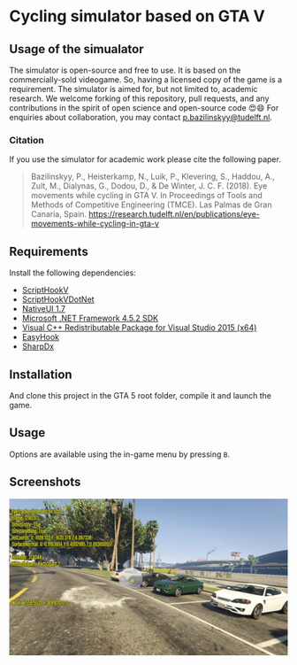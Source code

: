 # Cycling simulator based on GTA V

## Usage of the simualator
The simulator is open-source and free to use. It is based on the commercially-sold videogame. So, having a licensed copy of the game is a requirement. The simulator is aimed for, but not limited to, academic research. We welcome forking of this repository, pull requests, and any contributions in the spirit of open science and open-source code :heart_eyes::smile: For enquiries about collaboration, you may contact p.bazilinskyy@tudelft.nl.

### Citation
If you use the simulator for academic work please cite the following paper.

> Bazilinskyy, P., Heisterkamp, N., Luik, P., Klevering, S., Haddou, A., Zult, M., Dialynas, G., Dodou, D., & De Winter, J. C. F. (2018). Eye movements while cycling in GTA V. In Proceedings of Tools and Methods of Competitive Engineering (TMCE). Las Palmas de Gran Canaria, Spain. https://research.tudelft.nl/en/publications/eye-movements-while-cycling-in-gta-v

## Requirements

Install the following dependencies:

- [ScriptHookV](http://www.dev-c.com/gtav/scripthookv/)
- [ScriptHookVDotNet](http://gtaforums.com/topic/789907-vrel-scripthookv-net/)
- [NativeUI 1.7](http://gtaforums.com/topic/809284-net-nativeui/)
- [Microsoft .NET Framework 4.5.2 SDK](http://www.microsoft.com/en-us/download/details.aspx?id=42637)
- [Visual C++ Redistributable Package for Visual Studio 2015 (x64)](https://www.microsoft.com/en-us/download/details.aspx?id=48145)
- [EasyHook](https://github.com/EasyHook/EasyHook/)
- [SharpDx](http://sharpdx.org/)

## Installation
And clone this project in the GTA 5 root folder, compile it and launch the game.

## Usage
Options are available using the in-game menu by pressing `B`.

## Screenshots
![Screenshot 1](/doc/screen1.jpg "Screenshot 1")
